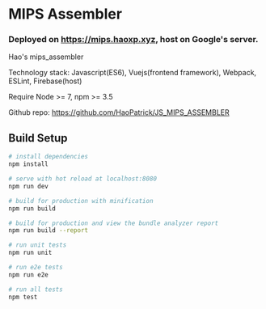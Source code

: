 # MIPS Assembler

### Deployed on https://mips.haoxp.xyz, host on Google's server.

Hao's mips_assembler

Technology stack: Javascript(ES6), Vuejs(frontend framework), Webpack, ESLint, Firebase(host)

Require Node >= 7, npm >= 3.5

Github repo: https://github.com/HaoPatrick/JS_MIPS_ASSEMBLER

## Build Setup

``` bash
# install dependencies
npm install

# serve with hot reload at localhost:8080
npm run dev

# build for production with minification
npm run build

# build for production and view the bundle analyzer report
npm run build --report

# run unit tests
npm run unit

# run e2e tests
npm run e2e

# run all tests
npm test
```